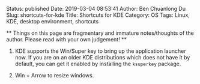 Status: published
Date: 2019-03-04 08:53:41
Author: Ben Chuanlong Du
Slug: shortcuts-for-kde
Title: Shortcuts for KDE
Category: OS
Tags: Linux, KDE, desktop environment, shortcuts

**
Things on this page are
fragmentary and immature notes/thoughts of the author.
Please read with your own judgement!
**

1. KDE supports the Win/Super key to bring up the application launcher now.
    If you are on an older KDE distributions which does not have it by default,
    you can get it enabled by installing the `ksuperkey` package.

2. Win + Arrow to resize windows.